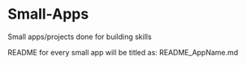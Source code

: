 # Small-Apps
Small apps/projects done for building skills

README for every small app will be titled as: README_AppName.md
